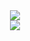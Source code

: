 <div align="center"> <img src="https://metrics.lecoq.io/xwhswd?template=classic&config.timezone=Asia%2FShanghai"> </div>
<div align="center"> <img src="https://activity-graph.herokuapp.com/graph?username=xwhswd&theme=xcode" /> </div>

